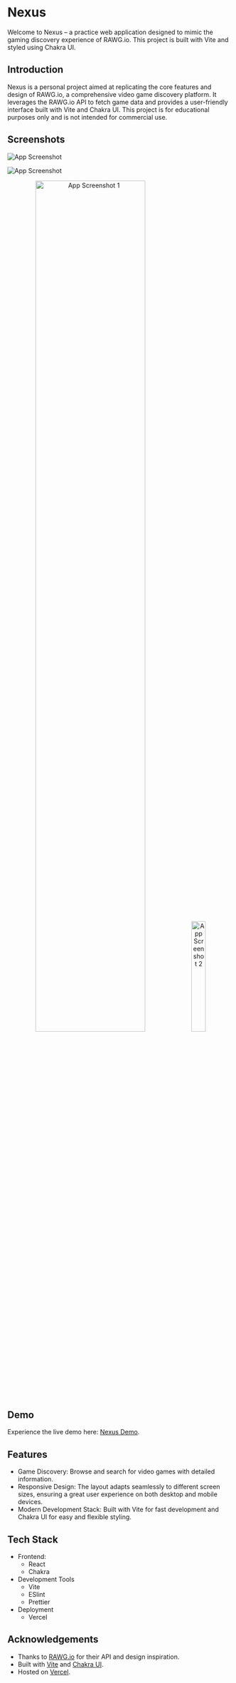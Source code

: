 
# Nexus
Welcome to Nexus – a practice web application designed to mimic the gaming discovery experience of RAWG.io. This project is built with Vite and styled using Chakra UI.


## Introduction
Nexus is a personal project aimed at replicating the core features and design of RAWG.io, a comprehensive video game discovery platform. It leverages the RAWG.io API to fetch game data and provides a user-friendly interface built with Vite and Chakra UI. This project is for educational purposes only and is not intended for commercial use.

## Screenshots

![App Screenshot](https://www.dropbox.com/scl/fi/nybuaqmjlvt8gv953zc64/Apex_1717893503840.png?rlkey=kb1ti634r0xr69ynt7ow7pihb&st=621ybyp6&raw=1)


![App Screenshot](https://www.dropbox.com/scl/fi/4yqmq4zsc78971z5vj4t3/Apex_1717893507732.png?rlkey=56lqo0hc3jn4102o49l7uizgi&st=th1uuqh4&raw=1)


<p align="center">
  <img src="https://www.dropbox.com/scl/fi/d0ekwc3cguh1rssqkp5hc/Apex_1717893509920.png?rlkey=e1xbmub35flgc1oihy5zimxhl&st=4zjo4kf3&raw=1" alt="App Screenshot 1" width="70%">
  <img src="https://www.dropbox.com/scl/fi/bhtyzcl271tohglyw2a30/Apex_1717893512029.png?rlkey=sdtpqvcx8fh7iycsfy5hjwvzf&st=nu7vxkk6&raw=1" alt="App Screenshot 2" width="25.2%">
</p>


## Demo
Experience the live demo here: [Nexus Demo](https://nexus-five-drab.vercel.app/).


## Features

- Game Discovery: Browse and search for video games with detailed information.
- Responsive Design: The layout adapts seamlessly to different screen sizes, ensuring a great user experience on both desktop and mobile devices.
- Modern Development Stack: Built with Vite for fast development and Chakra UI for easy and flexible styling.


## Tech Stack

- Frontend:
    - React
    - Chakra
- Development Tools
    - Vite
    - ESlint
    - Prettier
- Deployment
    - Vercel



## Acknowledgements

 - Thanks to [RAWG.io](https://rawg.io/) for their API and design inspiration.
 - Built with [Vite](https://vitejs.dev/) and [Chakra UI](https://v2.chakra-ui.com/).
 - Hosted on [Vercel](https://vercel.com/).

